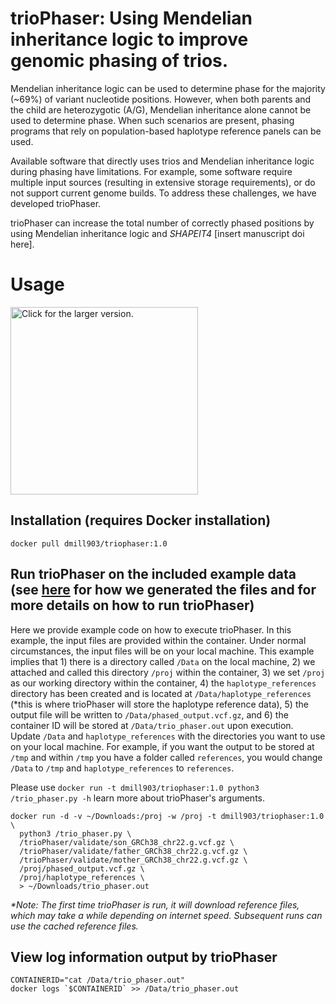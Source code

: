 # trioPhaser: Using Mendelian inheritance logic to improve genomic phasing of trios.
Mendelian inheritance logic can be used to determine phase for the majority 
(~69%) of variant nucleotide positions. However, when both parents and the 
child are heterozygotic (A/G), Mendelian inheritance alone cannot be used to
determine phase. When such scenarios are present, phasing programs that rely on
population-based haplotype reference panels can be used.

Available software that directly uses trios and Mendelian inheritance logic 
during phasing have limitations. For example, some software require multiple 
input sources (resulting in extensive storage requirements), or do not support 
current genome builds. To address these challenges, we have developed 
trioPhaser. 

trioPhaser can increase the total number of correctly phased positions by using
Mendelian inheritance logic and *SHAPEIT4* [insert manuscript doi here].

# Usage
<a href="https://drive.google.com/uc?export=view&id=1dTeQElTs6LzR9Z4u2WdO1v67DVfAPute">
    <img src="https://drive.google.com/uc?export=view&id=1dTeQElTs6LzR9Z4u2WdO1v67DVfAPute"
    style="width: 300px; max-width: 100%; height: auto"
    title="Click for the larger version." />
</a>

## Installation (requires Docker installation)
```
docker pull dmill903/triophaser:1.0
```
## Run trioPhaser on the included example data (see [here](https://github.com/dmiller903/trioPhaser/blob/main/validate/validate.pdf) for how we generated the files and for more details on how to run trioPhaser)
Here we provide example code on how to execute trioPhaser. In this example, 
the input files are provided within the container. Under normal circumstances, 
the input files will be on your local machine. This example implies that 1) 
there is a directory called `/Data` on the local machine, 2) we attached and 
called this directory `/proj` within the container, 3) we set `/proj` as our 
working directory within the container, 4) the `haplotype_references` directory
has been created and is located at `/Data/haplotype_references` (*this is where
trioPhaser will store the haplotype reference data), 5) the output file will be
written to `/Data/phased_output.vcf.gz`, and 6) the container ID will be stored
at `/Data/trio_phaser.out` upon execution. Update `/Data` and 
`haplotype_references` with the directories you want to use on your local
machine. For example, if you want the output to be stored at `/tmp` and within
`/tmp` you have a folder called `references`, you would change `/Data` to `/tmp`
and `haplotype_references` to `references`.

Please use `docker run -t dmill903/triophaser:1.0 python3 /trio_phaser.py -h`
learn more about trioPhaser's arguments.

```ignore
docker run -d -v ~/Downloads:/proj -w /proj -t dmill903/triophaser:1.0 \
  python3 /trio_phaser.py \
  /trioPhaser/validate/son_GRCh38_chr22.g.vcf.gz \
  /trioPhaser/validate/father_GRCh38_chr22.g.vcf.gz \
  /trioPhaser/validate/mother_GRCh38_chr22.g.vcf.gz \
  /proj/phased_output.vcf.gz \
  /proj/haplotype_references \
  > ~/Downloads/trio_phaser.out
```

*\*Note: The first time trioPhaser is run, it will download reference files, 
which may take a while depending on internet speed. Subsequent runs can use the
cached reference files.*

## View log information output by trioPhaser
```ignore
CONTAINERID="cat /Data/trio_phaser.out"
docker logs `$CONTAINERID` >> /Data/trio_phaser.out
```